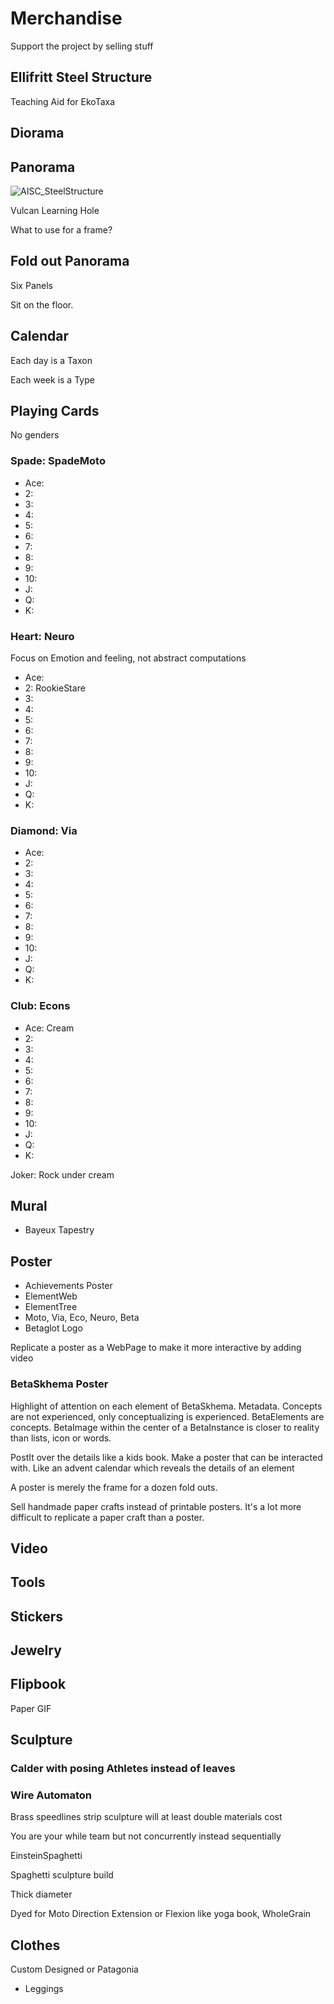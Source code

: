 # Merchandise

Support the project by selling stuff

## Ellifritt Steel Structure

Teaching Aid for EkoTaxa

## Diorama

## Panorama

![AISC_SteelStructure](/art/AISC_SteelStructure.png)

Vulcan Learning Hole

What to use for a frame?

## Fold out Panorama

Six Panels

Sit on the floor.

## Calendar

Each day is a Taxon

Each week is a Type

## Playing Cards

No genders

### <moto>Spade: SpadeMoto</moto>

- Ace:
- 2:
- 3:
- 4:
- 5:
- 6:
- 7:
- 8:
- 9:
- 10:
- J:
- Q:
- K:

### <neuro>Heart: Neuro</neuro>

Focus on Emotion and feeling, not abstract computations

- Ace:
- 2: RookieStare
- 3:
- 4:
- 5:
- 6:
- 7:
- 8:
- 9:
- 10:
- J:
- Q:
- K:

### <via>Diamond: Via</via>

- Ace:
- 2:
- 3:
- 4:
- 5:
- 6:
- 7:
- 8:
- 9:
- 10:
- J:
- Q:
- K:

### <eko>Club: Econs</eko>

- Ace: Cream
- 2:
- 3:
- 4:
- 5:
- 6:
- 7:
- 8:
- 9:
- 10:
- J:
- Q:
- K:

Joker: Rock under cream

## Mural

- Bayeux Tapestry

## Poster

- Achievements Poster
- ElementWeb
- ElementTree
- Moto, Via, Eco, Neuro, Beta
- Betaglot Logo

Replicate a poster as a WebPage to make it more interactive by adding video

### BetaSkhema Poster

Highlight of attention on each element of BetaSkhema. Metadata. Concepts are not experienced, only conceptualizing is experienced. BetaElements are concepts. BetaImage within the center of a BetaInstance is closer to reality than lists, icon or words.

PostIt over the details like a kids book. Make a poster that can be interacted with. Like an advent calendar which reveals the details of an element

A poster is merely the frame for a dozen fold outs.

Sell handmade paper crafts instead of printable posters. It's a lot more difficult to replicate a paper craft than a poster.

## Video

## Tools

## Stickers

## Jewelry

## Flipbook

Paper GIF

## Sculpture

### Calder with posing Athletes instead of leaves

### Wire Automaton

Brass speedlines strip sculpture will at least double materials cost

You are your while team but not concurrently instead sequentially

EinsteinSpaghetti

Spaghetti sculpture build

Thick diameter

Dyed for Moto Direction Extension or Flexion like yoga book,
 WholeGrain

## Clothes

Custom Designed or Patagonia

- Leggings
